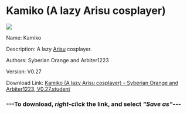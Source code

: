 # Kamiko (A lazy Arisu cosplayer)

<img src = "https://raw.githubusercontent.com/Arbiter1223/Koukou-Gurashi-Custom-Students/master/Students/Files/Kamiko%20(A%20lazy%20Arisu%20cosplayer).png">

Name: Kamiko

Description: A lazy <a href="Arisu%20(A%20very%20negative%20bully).md">Arisu</a> cosplayer.

Authors: Syberian Orange and Arbiter1223

Version: V0.27

Download Link: <a href="https://raw.githubusercontent.com/Arbiter1223/Koukou-Gurashi-Custom-Students/master/Students/Files/Kamiko%20(A%20lazy%20Arisu%20cosplayer)%20-%20Syberian%20Orange%20and%20Arbiter1223%2C%20V0.27.student">Kamiko (A lazy Arisu cosplayer) - Syberian Orange and Arbiter1223, V0.27.student</a>

### ---**To download, _right-click_ the link, and select _"Save as"_**---

